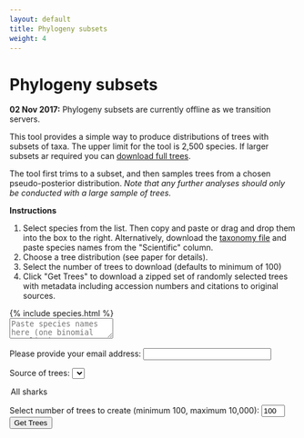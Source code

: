 ```yaml
---
layout: default
title: Phylogeny subsets
weight: 4
---
```




Phylogeny subsets
=================


<div class="alert alert-warning">
  <p><b>02 Nov 2017:</b> Phylogeny subsets are currently offline as we transition servers.</p>
</div>


This tool provides a simple way to produce distributions of trees with subsets
of taxa. The upper limit for the tool is 2,500 species. If larger subsets ar
required you can [download full trees](https://data.vertlife.org/sharktree/).

The tool first trims to a subset, and then samples trees from a chosen
pseudo-posterior distribution. *Note that any further analyses should only
be conducted with a large sample of trees.*

**Instructions**

1. Select species from the list. Then copy and paste or drag and drop
them into the box to the right. Alternatively, download the [taxonomy file](https://data.vertlife.org/sharktree/taxonomy.csv)
and paste species names from the "Scientific" column.  
2. Choose a tree distribution (see paper for details).  
3. Select the number of trees to download (defaults to minimum of 100)  
4. Click "Get Trees" to download a zipped set of randomly selected
trees with metadata including accession numbers and citations to original  
sources.  

<div class="container">
<div class="row">
<div class="speciesContainer col-md-3">
  {% include species.html %}
</div>

<textarea  class="selectedContainer col-md-3" id="selected" placeholder="Paste species names here (one binomial per line)."></textarea></div>
</div>



Please provide your email address: <input type="text" name="email" id="email" size="25">

Source of trees: <select name="treeset" id="treeset">
   <option selected="selected" value="all-sharks">All sharks</option>
</select>

Select number of trees to create (minimum 100, maximum 10,000): <input id="treenum" type="text" size="2" value="100">
<button class="btn" id="gettrees">Get Trees</button> <span><img id="loading" src="/images/loading.gif" onload="$(this).toggle(false)" style="display: none;"><span><span id="status"></span>
